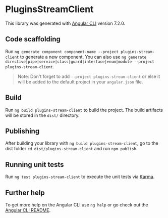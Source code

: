 # PluginsStreamClient

This library was generated with [Angular CLI](https://github.com/angular/angular-cli) version 7.2.0.

## Code scaffolding

Run `ng generate component component-name --project plugins-stream-client` to generate a new component. You can also use `ng generate directive|pipe|service|class|guard|interface|enum|module --project plugins-stream-client`.

> Note: Don't forget to add `--project plugins-stream-client` or else it will be added to the default project in your `angular.json` file.

## Build

Run `ng build plugins-stream-client` to build the project. The build artifacts will be stored in the `dist/` directory.

## Publishing

After building your library with `ng build plugins-stream-client`, go to the dist folder `cd dist/plugins-stream-client` and run `npm publish`.

## Running unit tests

Run `ng test plugins-stream-client` to execute the unit tests via [Karma](https://karma-runner.github.io).

## Further help

To get more help on the Angular CLI use `ng help` or go check out the [Angular CLI README](https://github.com/angular/angular-cli/blob/master/README.md).
